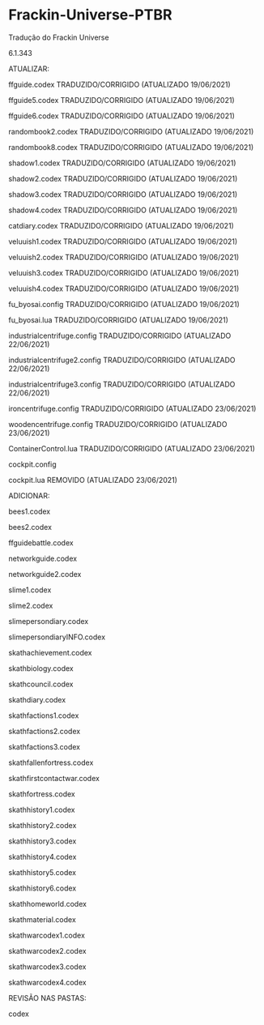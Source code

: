 # Frackin-Universe-PTBR
Tradução do Frackin Universe

6.1.343

ATUALIZAR:

ffguide.codex TRADUZIDO/CORRIGIDO (ATUALIZADO 19/06/2021)

ffguide5.codex TRADUZIDO/CORRIGIDO (ATUALIZADO 19/06/2021)

ffguide6.codex TRADUZIDO/CORRIGIDO (ATUALIZADO 19/06/2021)

randombook2.codex TRADUZIDO/CORRIGIDO (ATUALIZADO 19/06/2021)

randombook8.codex TRADUZIDO/CORRIGIDO (ATUALIZADO 19/06/2021)

shadow1.codex TRADUZIDO/CORRIGIDO (ATUALIZADO 19/06/2021)

shadow2.codex TRADUZIDO/CORRIGIDO (ATUALIZADO 19/06/2021)

shadow3.codex TRADUZIDO/CORRIGIDO (ATUALIZADO 19/06/2021)

shadow4.codex TRADUZIDO/CORRIGIDO (ATUALIZADO 19/06/2021)

catdiary.codex TRADUZIDO/CORRIGIDO (ATUALIZADO 19/06/2021)

veluuish1.codex TRADUZIDO/CORRIGIDO (ATUALIZADO 19/06/2021)

veluuish2.codex TRADUZIDO/CORRIGIDO (ATUALIZADO 19/06/2021)

veluuish3.codex TRADUZIDO/CORRIGIDO (ATUALIZADO 19/06/2021)

veluuish4.codex TRADUZIDO/CORRIGIDO (ATUALIZADO 19/06/2021)

fu_byosai.config TRADUZIDO/CORRIGIDO (ATUALIZADO 19/06/2021)

fu_byosai.lua TRADUZIDO/CORRIGIDO (ATUALIZADO 19/06/2021)

industrialcentrifuge.config TRADUZIDO/CORRIGIDO (ATUALIZADO 22/06/2021)

industrialcentrifuge2.config TRADUZIDO/CORRIGIDO (ATUALIZADO 22/06/2021)

industrialcentrifuge3.config TRADUZIDO/CORRIGIDO (ATUALIZADO 22/06/2021)

ironcentrifuge.config TRADUZIDO/CORRIGIDO (ATUALIZADO 23/06/2021)

woodencentrifuge.config TRADUZIDO/CORRIGIDO (ATUALIZADO 23/06/2021)

ContainerControl.lua TRADUZIDO/CORRIGIDO (ATUALIZADO 23/06/2021)

cockpit.config

cockpit.lua REMOVIDO (ATUALIZADO 23/06/2021)

ADICIONAR: 

bees1.codex

bees2.codex

ffguidebattle.codex

networkguide.codex

networkguide2.codex

slime1.codex

slime2.codex

slimepersondiary.codex

slimepersondiaryINFO.codex

skathachievement.codex

skathbiology.codex

skathcouncil.codex

skathdiary.codex

skathfactions1.codex

skathfactions2.codex

skathfactions3.codex

skathfallenfortress.codex

skathfirstcontactwar.codex

skathfortress.codex

skathhistory1.codex

skathhistory2.codex

skathhistory3.codex

skathhistory4.codex

skathhistory5.codex

skathhistory6.codex

skathhomeworld.codex

skathmaterial.codex

skathwarcodex1.codex

skathwarcodex2.codex

skathwarcodex3.codex

skathwarcodex4.codex

REVISÃO NAS PASTAS:

codex
